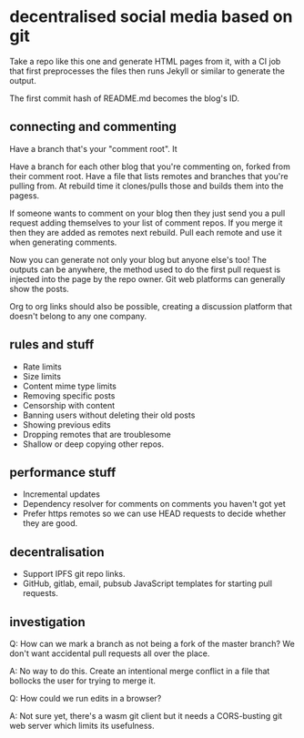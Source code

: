 # decentralised social media based on git

Take a repo like this one and generate HTML pages from it, with a CI
job that first preprocesses the files then runs Jekyll or similar to
generate the output.

The first commit hash of README.md becomes the blog's ID.

## connecting and commenting

Have a branch that's your "comment root". It

Have a branch for each other blog that you're commenting on, forked
from their comment root. Have a file that lists remotes and branches that you're pulling from. At rebuild
time it clones/pulls those and builds them into the pagess.

If someone wants to comment on your blog then they just send you a pull
request adding themselves to your list of comment repos. If you merge
it then they are added as remotes next rebuild. Pull each remote and use
it when generating comments.

Now you can generate not only your blog but anyone else's too! The
outputs can be anywhere, the method used to do the first pull request
is injected into the page by the repo owner. Git web platforms can
generally show the posts.

Org to org links should also be possible, creating a discussion platform
that doesn't belong to any one company.

## rules and stuff

* Rate limits
* Size limits
* Content mime type limits
* Removing specific posts
* Censorship with content
* Banning users without deleting their old posts
* Showing previous edits
* Dropping remotes that are troublesome
* Shallow or deep copying other repos.

## performance stuff

* Incremental updates
* Dependency resolver for comments on comments you haven't got yet
* Prefer https remotes so we can use HEAD requests to decide whether
  they are good.

## decentralisation

* Support IPFS git repo links.
* GitHub, gitlab, email, pubsub JavaScript templates for starting pull
  requests.

## investigation

Q: How can we mark a branch as not being a fork of the master branch? We
   don't want accidental pull requests all over the place.

A: No way to do this. Create an intentional merge conflict in a file that
   bollocks the user for trying to merge it.

Q: How could we run edits in a browser?

A: Not sure yet, there's a wasm git client but it needs a CORS-busting
   git web server which limits its usefulness.
